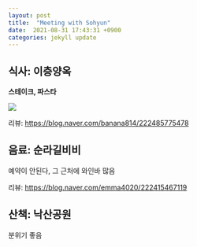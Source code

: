 ```yaml
---
layout: post
title:  "Meeting with Sohyun"
date:  2021-08-31 17:43:31 +0900 
categories: jekyll update
---
```


## 식사: 이층양옥

<b>스테이크, 파스타</b>

![](/img/2021-08-31.png)

리뷰: https://blog.naver.com/banana814/222485775478

## 음료: 순라길비비

예약이 안된다, 그 근처에 와인바 많음

리뷰: https://blog.naver.com/emma4020/222415467119

## 산책: 낙산공원

분위기 좋음